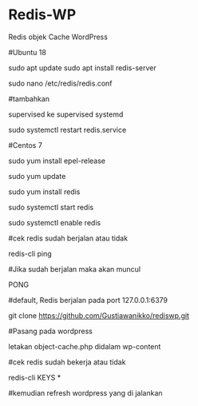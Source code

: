 # Redis-WP

Redis objek Cache WordPress 

#Ubuntu 18

sudo apt update
sudo apt install redis-server

sudo nano /etc/redis/redis.conf

#tambahkan 

supervised ke supervised systemd

sudo systemctl restart redis.service

#Centos 7

sudo yum install epel-release

sudo yum update

sudo yum install redis

sudo systemctl start redis

sudo systemctl enable redis

#cek redis sudah berjalan atau tidak

redis-cli ping

#Jika sudah berjalan maka akan muncul 

PONG

#default, Redis berjalan pada port 127.0.0.1:6379

git clone https://github.com/Gustiawanikko/rediswp.git

#Pasang pada wordpress

letakan object-cache.php didalam wp-content

#cek redis sudah bekerja atau tidak

redis-cli KEYS *

#kemudian refresh wordpress yang di jalankan
